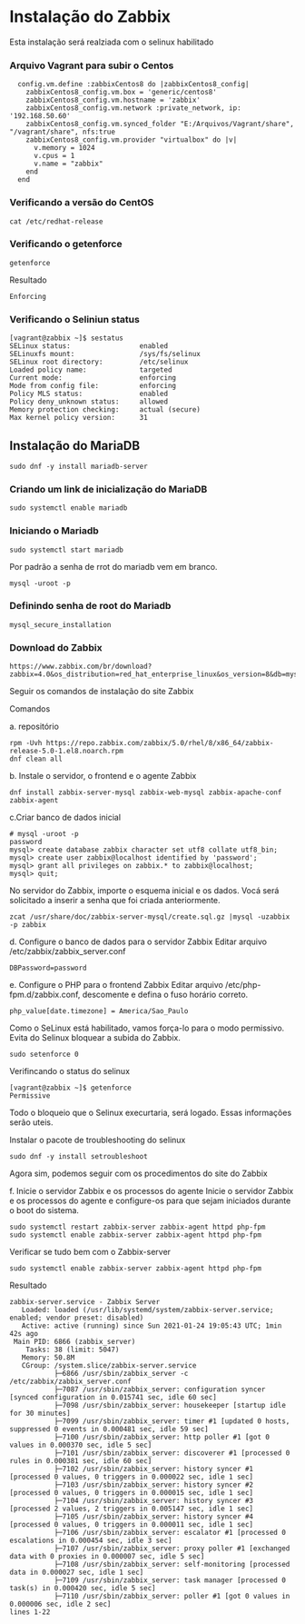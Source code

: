 # Instalação do Zabbix
Esta instalação será realziada com o selinux habilitado

### Arquivo Vagrant para subir o Centos

```vagrantFile
  config.vm.define :zabbixCentos8 do |zabbixCentos8_config|
    zabbixCentos8_config.vm.box = 'generic/centos8'
    zabbixCentos8_config.vm.hostname = 'zabbix'
    zabbixCentos8_config.vm.network :private_network, ip: '192.168.50.60'
    zabbixCentos8_config.vm.synced_folder "E:/Arquivos/Vagrant/share", "/vagrant/share", nfs:true
    zabbixCentos8_config.vm.provider "virtualbox" do |v|
      v.memory = 1024
      v.cpus = 1
      v.name = "zabbix"
    end
  end  
```

### Verificando a versão do CentOS

```
cat /etc/redhat-release 
```

### Verificando o getenforce

```
getenforce
``` 
Resultado

```
Enforcing
```

### Verificando o Seliniun status
```
[vagrant@zabbix ~]$ sestatus
SELinux status:                 enabled
SELinuxfs mount:                /sys/fs/selinux
SELinux root directory:         /etc/selinux
Loaded policy name:             targeted
Current mode:                   enforcing
Mode from config file:          enforcing
Policy MLS status:              enabled
Policy deny_unknown status:     allowed
Memory protection checking:     actual (secure)
Max kernel policy version:      31
```

## Instalação do MariaDB

```
sudo dnf -y install mariadb-server
```

### Criando um link de inicialização do MariaDB

```
sudo systemctl enable mariadb
```

### Iniciando o Mariadb

```
sudo systemctl start mariadb
```

Por padrão a senha de rrot do mariadb vem em branco.

```
mysql -uroot -p
```

### Definindo senha de root do Mariadb

```
mysql_secure_installation
```

### Download do Zabbix

```
https://www.zabbix.com/br/download?zabbix=4.0&os_distribution=red_hat_enterprise_linux&os_version=8&db=mysql&ws=apache
```

Seguir os comandos de instalação do site Zabbix

Comandos

a. repositório
```
rpm -Uvh https://repo.zabbix.com/zabbix/5.0/rhel/8/x86_64/zabbix-release-5.0-1.el8.noarch.rpm
dnf clean all
```

b. Instale o servidor, o frontend e o agente Zabbix
```
dnf install zabbix-server-mysql zabbix-web-mysql zabbix-apache-conf zabbix-agent
```
c.Criar banco de dados inicial
```
# mysql -uroot -p
password
mysql> create database zabbix character set utf8 collate utf8_bin;
mysql> create user zabbix@localhost identified by 'password';
mysql> grant all privileges on zabbix.* to zabbix@localhost;
mysql> quit;
```

No servidor do Zabbix, importe o esquema inicial e os dados. Vocá será solicitado a inserir a senha que foi criada anteriormente.
```
zcat /usr/share/doc/zabbix-server-mysql/create.sql.gz |mysql -uzabbix -p zabbix
```

d. Configure o banco de dados para o servidor Zabbix
Editar arquivo /etc/zabbix/zabbix_server.conf

```
DBPassword=password
```

e. Configure o PHP para o frontend Zabbix
Editar arquivo /etc/php-fpm.d/zabbix.conf, descomente e defina o fuso horário correto.
```
php_value[date.timezone] = America/Sao_Paulo
```

Como o SeLinux está habilitado, vamos força-lo para o modo permissivo. Evita do Selinux bloquear a subida do Zabbix.

```
sudo setenforce 0
```

Verifincando o status do selinux

```
[vagrant@zabbix ~]$ getenforce
Permissive
```

Todo o bloqueio que o Selinux execurtaria, será logado. Essas informações serão uteis.

Instalar o pacote de troubleshooting do selinux

```
sudo dnf -y install setroubleshoot
```

Agora sim, podemos seguir com os procedimentos do site do Zabbix

f. Inicie o servidor Zabbix e os processos do agente
Inicie o servidor Zabbix e os processos do agente e configure-os para que sejam iniciados durante o boot do sistema.
```
sudo systemctl restart zabbix-server zabbix-agent httpd php-fpm
sudo systemctl enable zabbix-server zabbix-agent httpd php-fpm
```

Verificar se tudo bem com o Zabbix-server

```
sudo systemctl enable zabbix-server zabbix-agent httpd php-fpm

```

Resultado

```
zabbix-server.service - Zabbix Server
   Loaded: loaded (/usr/lib/systemd/system/zabbix-server.service; enabled; vendor preset: disabled)
   Active: active (running) since Sun 2021-01-24 19:05:43 UTC; 1min 42s ago
 Main PID: 6866 (zabbix_server)
    Tasks: 38 (limit: 5047)
   Memory: 50.8M
   CGroup: /system.slice/zabbix-server.service
           ├─6866 /usr/sbin/zabbix_server -c /etc/zabbix/zabbix_server.conf
           ├─7087 /usr/sbin/zabbix_server: configuration syncer [synced configuration in 0.015741 sec, idle 60 sec]
           ├─7098 /usr/sbin/zabbix_server: housekeeper [startup idle for 30 minutes]
           ├─7099 /usr/sbin/zabbix_server: timer #1 [updated 0 hosts, suppressed 0 events in 0.000481 sec, idle 59 sec]
           ├─7100 /usr/sbin/zabbix_server: http poller #1 [got 0 values in 0.000370 sec, idle 5 sec]
           ├─7101 /usr/sbin/zabbix_server: discoverer #1 [processed 0 rules in 0.000381 sec, idle 60 sec]
           ├─7102 /usr/sbin/zabbix_server: history syncer #1 [processed 0 values, 0 triggers in 0.000022 sec, idle 1 sec]
           ├─7103 /usr/sbin/zabbix_server: history syncer #2 [processed 0 values, 0 triggers in 0.000015 sec, idle 1 sec]
           ├─7104 /usr/sbin/zabbix_server: history syncer #3 [processed 2 values, 2 triggers in 0.005147 sec, idle 1 sec]
           ├─7105 /usr/sbin/zabbix_server: history syncer #4 [processed 0 values, 0 triggers in 0.000011 sec, idle 1 sec]
           ├─7106 /usr/sbin/zabbix_server: escalator #1 [processed 0 escalations in 0.000454 sec, idle 3 sec]
           ├─7107 /usr/sbin/zabbix_server: proxy poller #1 [exchanged data with 0 proxies in 0.000007 sec, idle 5 sec]
           ├─7108 /usr/sbin/zabbix_server: self-monitoring [processed data in 0.000027 sec, idle 1 sec]
           ├─7109 /usr/sbin/zabbix_server: task manager [processed 0 task(s) in 0.000420 sec, idle 5 sec]
           ├─7110 /usr/sbin/zabbix_server: poller #1 [got 0 values in 0.000006 sec, idle 2 sec]
lines 1-22
```

